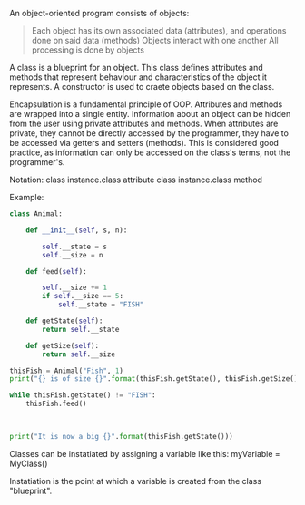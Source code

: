An object-oriented program consists of objects:
> Each object has its own associated data (attributes), and operations done on said data (methods)
> Objects interact with one another
> All processing is done by objects

A class is a blueprint for an object. This class defines attributes and methods that represent behaviour and characteristics of the object it represents. A constructor is used to craete objects based on the class.

Encapsulation is a fundamental principle of OOP. Attributes and methods are wrapped into a single entity. Information about an object can be hidden from the user using private attributes and methods. When attributes are private, they cannot be directly accessed by the programmer, they have to be accessed via getters and setters (methods).  This is considered good practice, as information can only be accessed on the class's terms, not the programmer's.

Notation:
class instance.class attribute
class instance.class method

Example:

```python
class Animal:

    def __init__(self, s, n):

        self.__state = s
        self.__size = n

    def feed(self):

        self.__size += 1
        if self.__size == 5:
            self.__state = "FISH"

    def getState(self):
        return self.__state

    def getSize(self):
        return self.__size

thisFish = Animal("Fish", 1)
print("{} is of size {}".format(thisFish.getState(), thisFish.getSize()))

while thisFish.getState() != "FISH":
    thisFish.feed()

  

print("It is now a big {}".format(thisFish.getState()))
````

Classes can be instatiated by assigning a variable like this:
myVariable = MyClass()

Instatiation is the point at which a variable is created from the class "blueprint".
